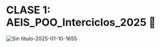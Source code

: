 # CLASE 1:  AEIS_POO_Interciclos_2025 📝
![Sin título-2025-01-10-1655](https://github.com/user-attachments/assets/3b83016b-26a0-4159-bd67-53ab4e28dd3f)
